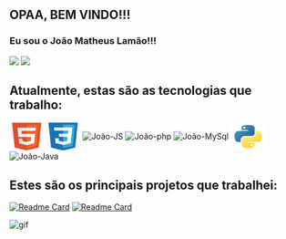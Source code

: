 ## OPAA, BEM VINDO!!!
### Eu sou o João Matheus Lamão!!!

<div style="display: inline_block;">
  <img height="180em" src="https://github-readme-stats.vercel.app/api?username=JoaoMatheusLamao&show_icons=true&theme=github_dark&count_private=true"/>
  <img height="180em" src="https://github-readme-stats.vercel.app/api/top-langs/?username=JoaoMatheusLamao&layout=compact&langs_count=7&theme=github_dark&count_private=true&hide=roff,hack"/>
</div>

## Atualmente, estas são as tecnologias que trabalho:
<div style="display: inline_block">
  <img align="center" alt="João-HTML" height="50" width="60" src="https://raw.githubusercontent.com/devicons/devicon/master/icons/html5/html5-original.svg">
  <img align="center" alt="João-CSS" height="50" width="60" src="https://raw.githubusercontent.com/devicons/devicon/master/icons/css3/css3-original.svg">
  <img align="center" alt="João-JS" height="50" width="60" src="https://cdn.jsdelivr.net/gh/devicons/devicon/icons/javascript/javascript-original.svg">
  <img align="center" alt="João-php" height="70" width="80" src="https://cdn.jsdelivr.net/gh/devicons/devicon/icons/php/php-plain.svg">
  <img align="center" alt="João-MySql" height="70" width="80" src="https://cdn.jsdelivr.net/gh/devicons/devicon/icons/mysql/mysql-original-wordmark.svg">
  <img align="center" alt="João-Python" height="50" width="60" src="https://raw.githubusercontent.com/devicons/devicon/master/icons/python/python-original.svg">
  <img align="center" alt="João-Java" height="60" width="70" src="https://cdn.jsdelivr.net/gh/devicons/devicon/icons/java/java-original.svg">
</div>

## Estes são os principais projetos que trabalhei:
[![Readme Card](https://github-readme-stats.vercel.app/api/pin/?username=JoaoMatheusLamao&repo=MoreMath&theme=github_dark_dimmed)](https://github.com/JoaoMatheusLamao/MoreMath)
[![Readme Card](https://github-readme-stats.vercel.app/api/pin/?username=JoaoMatheusLamao&repo=Aval360-1Sem2023&theme=github_dark_dimmed)](https://github.com/JoaoMatheusLamao/Aval360-1Sem2023)

![gif](https://github.com/JoaoMatheusLamao/JoaoMatheusLamao/assets/77554165/16791aac-3185-4539-808e-24fbc58f947a)
